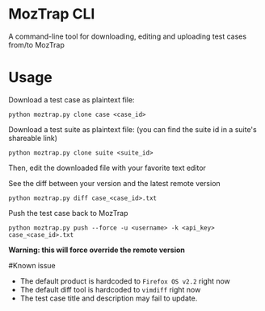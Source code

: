 MozTrap CLI
===========

A command-line tool for downloading, editing and uploading test cases from/to MozTrap

# Usage
Download a test case as plaintext file:

```
python moztrap.py clone case <case_id>

```

Download a test suite as plaintext file: (you can find the suite id in a suite's shareable link)

```
python moztrap.py clone suite <suite_id>

```

Then, edit the downloaded file with your favorite text editor

See the diff between your version and the latest remote version

```
python moztrap.py diff case_<case_id>.txt
```

Push the test case back to MozTrap

```
python moztrap.py push --force -u <username> -k <api_key> case_<case_id>.txt
```

__Warning: this will force override the remote version__

#Known issue
* The default product is hardcoded to `Firefox OS v2.2` right now
* The default diff tool is hardcoded to `vimdiff` right now
* The test case title and description may fail to update.

